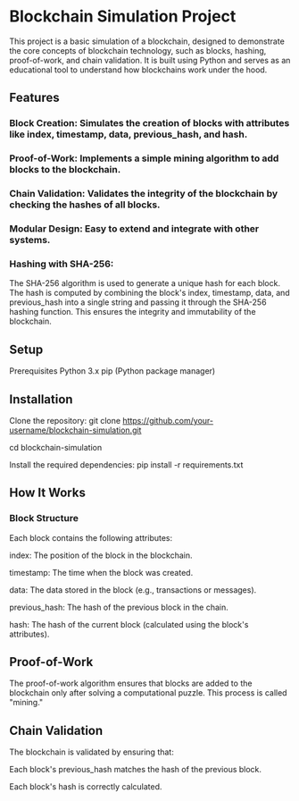 # Blockchain Simulation Project

This project is a basic simulation of a blockchain, designed to demonstrate the core concepts of blockchain technology, such as blocks, hashing, proof-of-work, and chain validation. It is built using Python and serves as an educational tool to understand how blockchains work under the hood.

## Features
### Block Creation: Simulates the creation of blocks with attributes like index, timestamp, data, previous_hash, and hash.

### Proof-of-Work: Implements a simple mining algorithm to add blocks to the blockchain.

### Chain Validation: Validates the integrity of the blockchain by checking the hashes of all blocks.

### Modular Design: Easy to extend and integrate with other systems.

### Hashing with SHA-256:
The SHA-256 algorithm is used to generate a unique hash for each block. The hash is computed by combining the block's index, timestamp, data, and previous_hash into a single string and passing it through the SHA-256 hashing function. This ensures the integrity and immutability of the blockchain.




## Setup
Prerequisites
Python 3.x
pip (Python package manager)

## Installation

Clone the repository:
git clone https://github.com/your-username/blockchain-simulation.git 

cd blockchain-simulation

Install the required dependencies:
pip install -r requirements.txt


## How It Works
### Block Structure
Each block contains the following attributes:

index: The position of the block in the blockchain.

timestamp: The time when the block was created.

data: The data stored in the block (e.g., transactions or messages).

previous_hash: The hash of the previous block in the chain.

hash: The hash of the current block (calculated using the block's attributes).


## Proof-of-Work
The proof-of-work algorithm ensures that blocks are added to the blockchain only after solving a computational puzzle. This process is called "mining."

## Chain Validation
The blockchain is validated by ensuring that:

Each block's previous_hash matches the hash of the previous block.

Each block's hash is correctly calculated.

